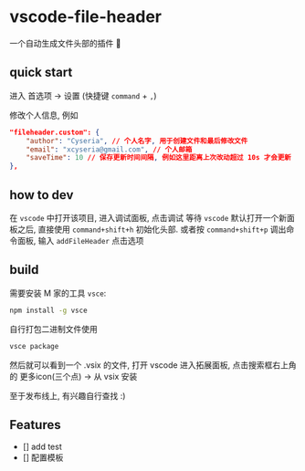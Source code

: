 # vscode-file-header

一个自动生成文件头部的插件 💪

## quick start
进入 首选项 -> 设置 (快捷键 `command` + `,`)

修改个人信息, 例如
```json
"fileheader.custom": {
    "author": "Cyseria", // 个人名字, 用于创建文件和最后修改文件
    "email": "xcyseria@gmail.com", // 个人邮箱
    "saveTime": 10 // 保存更新时间间隔, 例如这里距离上次改动超过 10s 才会更新
},
```

## how to dev
在 `vscode` 中打开该项目, 进入调试面板, 点击调试
等待 `vscode` 默认打开一个新面板之后, 直接使用 `command+shift+h` 初始化头部. 或者按 `command+shift+p` 调出命令面板, 输入 `addFileHeader` 点击选项

## build

需要安装 M 家的工具 `vsce`:

```bash
npm install -g vsce
```

自行打包二进制文件使用

```bash
vsce package
```

然后就可以看到一个 .vsix 的文件, 打开 vscode 进入拓展面板, 点击搜索框右上角的 更多icon(三个点) -> 从 vsix 安装

至于发布线上, 有兴趣自行查找 :)

## Features

- [] add test
- [] 配置模板

